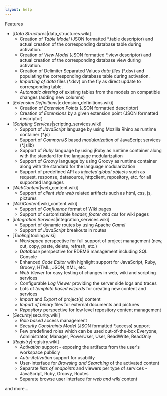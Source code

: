 ```yaml
---
layout: help
---
```


Features

* [*Data Structures*|data_structures.wiki]
	* Creation of *Table Model* (JSON formatted *.table descriptor) and actual creation of the corresponding database table during activation.
	* Creation of *View Model* (JSON formatted *.view descriptor) and actual creation of the corresponding database view during activation.
	* Creation of Delimiter Separated Values *data files* (*.dsv) and populating the corresponding database table during activation.
	* *Importing of data* files (*.dsv) on the fly as direct update to corresponding table.
	* *Automatic altering* of existing tables from the models on compatible changes (adding new columns)
* [*Extension Definitions*|extension_definitions.wiki]
	* Creation of *Extension Points* (JSON formatted descriptor)
	* Creation of *Extensions* by a given extension point (JSON formatted descriptor)
* [*Scripting Services*|scripting_services.wiki]
	* Support of *JavaScript* language by using Mozilla Rhino as runtime container (*.js)
	* Support of *CommonJS* based *modularization* of JavaScript services (*.jslib)
	* Support of *Ruby* language by using jRuby as runtime container along with the standard for the language modularization
	* Support of *Groovy* language by using Groovy as runtime container along with the standard for the language modularization
	* Support of predefined API as *injected global objects* such as request, response, datasource, httpclient, repository, etc. for all supported languages
* [*WebContent*|web_content.wiki]
	* Support of *client side web* related artifacts such as html, css, js, pictures
* [*WikiContent*|wiki_content.wiki]
	* Support of *Confluence* format of Wiki pages
	* Support of customizable *header, footer and css* for wiki pages
* [*Integration Services*|integration_services.wiki]
	* Support of dynamic routes by using Apache *Camel*
	* Support of *JavaScript* breakouts in routes
* [*Tooling*|tooling.wiki]
	* *Workspace* perspective for full support of project management (new, cut, copy, paste, delete, refresh, etc.)
	* *Database* perspective for RDBMS management including SQL Console
	* Enhanced *Code Editor* with highlight support for JavaScript, Ruby, Groovy, HTML, JSON, XML, etc.
	* *Web Viewer* for easy testing of changes in web, wiki and scripting services
	* Configurable *Log Viewer* providing the server side logs and traces
	* Lots of *template based wizards* for creating new content and services
	* *Import* and *Export* of project(s) content
	* *Import of binary* files for external documents and pictures
	* *Repository* perspective for low level repository content management
* [*Security*|security.wiki]
	* *Role based* access management
	* *Security Constraints Model* (JSON formatted *.access) support
	* Few predefined roles which can be used out-of-the-box Everyone, Administrator, Manager, PowerUser, User, ReadWrite, ReadOnly
* [*Registry*|registry.wiki]
	* *Activation* support - exposing the artifacts from the user's workspace publicly 
	* *Auto-Activation* support for usability
	* User-Interface for *Browsing and Searching* of the activated content
	* Separate *lists of endpoints* and viewers per type of services - JavaScript, Ruby, Groovy, Routes
	* Separate browse user interface for *web and wiki* content

and more...

